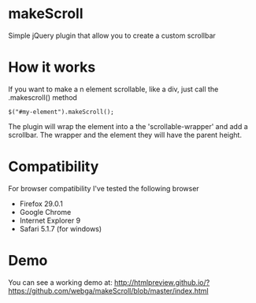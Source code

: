 makeScroll
==========

Simple jQuery plugin that allow you to create a custom scrollbar

How it works
==========
If you want to make a n element scrollable, like a div, just call the .makescroll() method
```
$("#my-element").makeScroll();
```
The plugin will wrap the element into a the 'scrollable-wrapper' and add a scrollbar. The wrapper and the element they will have the parent height.

Compatibility
==========
For browser compatibility I've tested the following browser

* Firefox 29.0.1
* Google Chrome
* Internet Explorer 9
* Safari 5.1.7 (for windows)

Demo
==========
You can see a working demo at:
http://htmlpreview.github.io/?https://github.com/webga/makeScroll/blob/master/index.html
